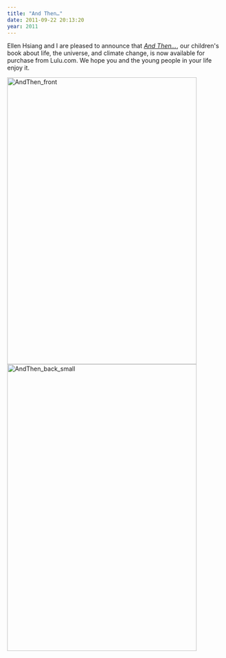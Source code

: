 ```yaml
---
title: "And Then…"
date: 2011-09-22 20:13:20
year: 2011
---
```

Ellen Hsiang and I are pleased to announce that <a href="http://www.lulu.com/product/paperback/and-then/17263384"><em>And Then…</em></a>, our children's book about life, the universe, and climate change, is now available for purchase from Lulu.com. We hope you and the young people in your life enjoy it.

<img alt="AndThen_front" src="{{'/files/2011/09/AndThen_front.png' | relative_url}}" width="441" height="666" class="centered">

<img alt="AndThen_back_small" src="{{'/files/2011/09/AndThen_back_small.png' | relative_url}}" width="441" height="666" class="centered">

